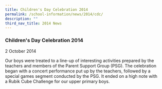 ```yaml
---
title: Children's Day Celebration 2014
permalink: /school-information/news/2014/cdc/
description: ""
third_nav_title: 2014 News
---
```

### **Children's Day Celebration 2014**
2 October 2014  
  
Our boys were treated to a line-up of interesting activities prepared by the teachers and members of the Parent Support Group (PSG). The celebration began with a concert performance put up by the teachers, followed by a special games segment conducted by the PSG. It ended on a high note with a Rubik Cube Challenge for our upper primary boys.
